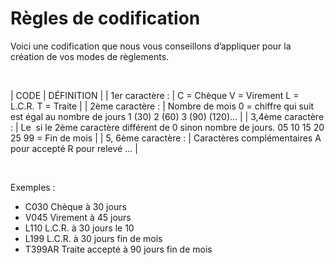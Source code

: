 # Règles de codification
Voici une codification que nous vous conseillons d’appliquer pour la création de vos modes de règlements.


 






| CODE | DÉFINITION |
| 1er caractère : | C = Chèque
V = Virement
L = L.C.R.
T = Traite |
| 2ème caractère : | Nombre de mois
0 = chiffre qui suit est égal au nombre de jours
1 (30)
2 (60)
3 (90)
(120)… |
| 3,4ème caractère : | Le  si le 2ème caractère différent de 0 sinon nombre de jours.
05
10
15
20
25
99 = Fin de mois |
| 5, 6ème caractère : | Caractères complémentaires
A pour accepté
R pour relevé ... |


 


Exemples :  


* C030 Chèque à 30 jours
* V045 Virement à 45 jours
* L110 L.C.R. à 30 jours le 10
* L199 L.C.R. à 30 jours fin de mois
* T399AR Traite accepté à 90 jours fin de mois



